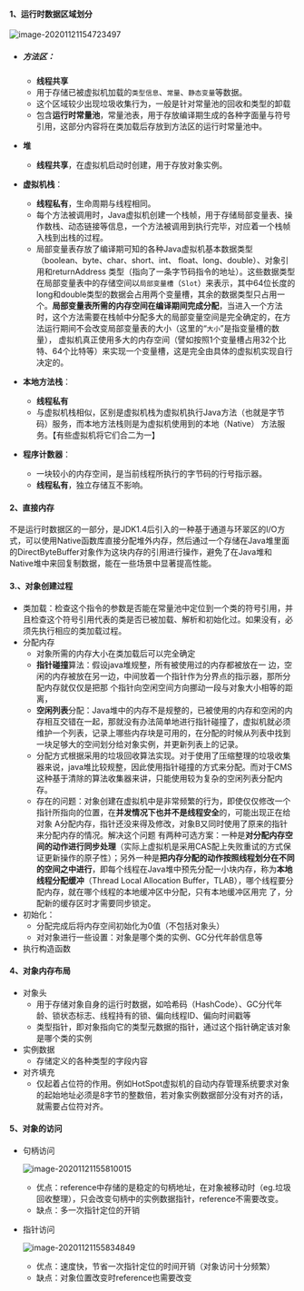 #### 1、运行时数据区域划分

![image-20201121154723497](https://raw.githubusercontent.com/StuOfBupt/MyTypora/master/img/image-20201121154723497.png?token=AHMLWBOUGUOSYDIG2XXOKKS7XDDE2)

- ##### **方法区**：

  - **线程共享**
  - 用于存储已被虚拟机加载的`类型信息`、`常量`、`静态变量`等数据。
  - 这个区域较少出现垃圾收集行为，一般是针对常量池的回收和类型的卸载
  - 包含**运行时常量池**，常量池表，用于存放编译期生成的各种字面量与符号引用，这部分内容将在类加载后存放到方法区的运行时常量池中。

- **堆**

  - **线程共享**，在虚拟机启动时创建，用于存放对象实例。

- **虚拟机栈**：

  - **线程私有**，生命周期与线程相同。
  - 每个方法被调用时，Java虚拟机创建一个栈帧，用于存储局部变量表、操作数栈、动态链接等信息，一个方法被调用到执行完毕，对应着一个栈帧入栈到出栈的过程。
  - 局部变量表存放了编译期可知的各种Java虚拟机基本数据类型（boolean、byte、char、short、int、 float、long、double）、对象引用和returnAddress 类型（指向了一条字节码指令的地址）。这些数据类型在局部变量表中的存储空间以`局部变量槽`（`Slot`）来表示，其中64位长度的long和double类型的数据会占用两个变量槽，其余的数据类型只占用一个。**局部变量表所需的内存空间在编译期间完成分配**，当进入一个方法时，这个方法需要在栈帧中分配多大的局部变量空间是完全确定的，在方法运行期间不会改变局部变量表的大小（这里的“`大小`”是指变量槽的数量）， 虚拟机真正使用多大的内存空间（譬如按照1个变量槽占用32个比特、64个比特等）来实现一个变量槽，这是完全由具体的虚拟机实现自行决定的。

- **本地方法栈**：

  - **线程私有**
  - 与虚拟机栈相似，区别是虚拟机栈为虚拟机执行Java方法（也就是字节码）服务，而本地方法栈则是为虚拟机使用到的本地（Native） 方法服务。【有些虚拟机将它们合二为一】

- **程序计数器**：

  - 一块较小的内存空间，是当前线程所执行的字节码的行号指示器。
  - **线程私有**，独立存储互不影响。

#### 2、直接内存

不是运行时数据区的一部分，是JDK1.4后引入的一种基于通道与环翠区的I/O方式，可以使用Native函数库直接分配堆外内存，然后通过一个存储在Java堆里面的DirectByteBuffer对象作为这块内存的引用进行操作，避免了在Java堆和Native堆中来回复制数据，能在一些场景中显著提高性能。

#### 3.、对象创建过程

- 类加载：检查这个指令的参数是否能在常量池中定位到一个类的符号引用，并且检查这个符号引用代表的类是否已被加载、解析和初始化过。如果没有，必须先执行相应的类加载过程。
- 分配内存
  - 对象所需的内存大小在类加载后可以完全确定
  - **指针碰撞**算法：假设java堆规整，所有被使用过的内存都被放在一 边，空闲的内存被放在另一边，中间放着一个指针作为分界点的指示器，那所分配内存就仅仅是把那 个指针向空闲空间方向挪动一段与对象大小相等的距离，
  - **空闲列表**分配：Java堆中的内存不是规整的，已被使用的内存和空闲的内存相互交错在一起，那就没有办法简单地进行指针碰撞了，虚拟机就必须维护一个列表，记录上哪些内存块是可用的，在分配的时候从列表中找到一块足够大的空间划分给对象实例，并更新列表上的记录。
  - 分配方式根据采用的垃圾回收算法实现。对于使用了压缩整理的垃圾收集器来说，java堆比较规整，因此使用指针碰撞的方式来分配。而对于CMS这种基于清除的算法收集器来讲，只能使用较为复杂的空闲列表分配内存。
  - 存在的问题：对象创建在虚拟机中是非常频繁的行为，即使仅仅修改一个指针所指向的位置，在**并发情况下也并不是线程安全**的，可能出现正在给对象 A分配内存，指针还没来得及修改，对象B又同时使用了原来的指针来分配内存的情况。解决这个问题 有两种可选方案：一种是**对分配内存空间的动作进行同步处理**（实际上虚拟机是采用CAS配上失败重试的方式保证更新操作的原子性）；另外一种是**把内存分配的动作按照线程划分在不同的空间之中进行**，即每个线程在Java堆中预先分配一小块内存，称为**本地线程分配缓冲**（Thread Local Allocation Buffer，TLAB），哪个线程要分配内存，就在哪个线程的本地缓冲区中分配，只有本地缓冲区用完 了，分配新的缓存区时才需要同步锁定。
- 初始化：
  - 分配完成后将内存空间初始化为0值（不包括对象头）
  - 对对象进行一些设置：对象是哪个类的实例、GC分代年龄信息等
- 执行构造函数

#### 4、对象内存布局

- 对象头
  - 用于存储对象自身的运行时数据，如哈希码（HashCode）、GC分代年龄、锁状态标志、线程持有的锁、偏向线程ID、偏向时间戳等
  - 类型指针，即对象指向它的类型元数据的指针，通过这个指针确定该对象是哪个类的实例
- 实例数据
  - 存储定义的各种类型的字段内容
- 对齐填充
  - 仅起着占位符的作用。例如HotSpot虚拟机的自动内存管理系统要求对象的起始地址必须是8字节的整数倍，若对象实例数据部分没有对齐的话，就需要占位符对齐。

#### 5、对象的访问

- 句柄访问

  ![image-20201121155810015](https://raw.githubusercontent.com/StuOfBupt/MyTypora/master/img/image-20201121155810015.png?token=AHMLWBMHDP3445SILAWBXXC7XDENI)

  - 优点：reference中存储的是稳定的句柄地址，在对象被移动时（eg.垃圾回收整理），只会改变句柄中的实例数据指针，reference不需要改变。
  - 缺点：多一次指针定位的开销

- 指针访问

  ![image-20201121155834849](https://raw.githubusercontent.com/StuOfBupt/MyTypora/master/img/image-20201121155834849.png?token=AHMLWBIAQYNYFLRKCQNKLGC7XDEOW)

  - 优点：速度快，节省一次指针定位的时间开销（对象访问十分频繁）
  - 缺点：对象位置改变时reference也需要改变

  







